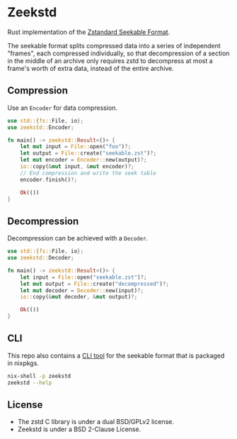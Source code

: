 # Zeekstd

Rust implementation of the
[Zstandard Seekable Format](https://github.com/facebook/zstd/tree/dev/contrib/seekable_format).

The seekable format splits compressed data into a series of independent "frames", each compressed
individually, so that decompression of a section in the middle of an archive only requires zstd to
decompress at most a frame's worth of extra data, instead of the entire archive.

## Compression

Use an `Encoder` for data compression.

```rust no_run
use std::{fs::File, io};
use zeekstd::Encoder;

fn main() -> zeekstd::Result<()> {
    let mut input = File::open("foo")?;
    let output = File::create("seekable.zst")?;
    let mut encoder = Encoder::new(output)?;
    io::copy(&mut input, &mut encoder)?;
    // End compression and write the seek table
    encoder.finish()?;

    Ok(())
}
```

## Decompression

Decompression can be achieved with a `Decoder`.

```rust no_run
use std::{fs::File, io};
use zeekstd::Decoder;

fn main() -> zeekstd::Result<()> {
    let input = File::open("seekable.zst")?;
    let mut output = File::create("decompressed")?;
    let mut decoder = Decoder::new(input)?;
    io::copy(&mut decoder, &mut output)?;

    Ok(())
}
```

## CLI

This repo also contains a [CLI tool](./cli) for the seekable format that is packaged in nixpkgs.

```bash
nix-shell -p zeekstd
zeekstd --help
```

## License

- The zstd C library is under a dual BSD/GPLv2 license.
- Zeekstd is under a BSD 2-Clause License.
